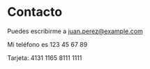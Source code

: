 # Contacto

Puedes escribirme a juan.perez@example.com

Mi teléfono es 123 45 67 89

Tarjeta: 4131 1165 8111 1111
